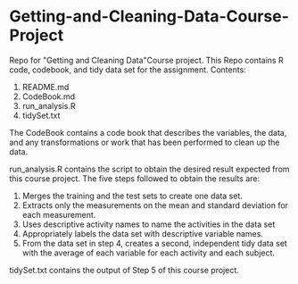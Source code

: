 # Getting-and-Cleaning-Data-Course-Project
Repo for "Getting and Cleaning Data"Course  project. This Repo contains R code, codebook, and tidy data set for the assignment.
Contents: 
1. README.md
2. CodeBook.md
3. run_analysis.R
4. tidySet.txt

The CodeBook contains a code book that describes the variables, the data, and any transformations or work that has been performed to clean up the data.

run_analysis.R contains the script to obtain the desired result expected from this course project.
The five steps followed to obtain the results are:
1. Merges the training and the test sets to create one data set.
2. Extracts only the measurements on the mean and standard deviation for each measurement. 
3. Uses descriptive activity names to name the activities in the data set
4. Appropriately labels the data set with descriptive variable names. 
5. From the data set in step 4, creates a second, independent tidy data set with the average of each variable for each activity and each subject.

tidySet.txt contains the output of Step 5 of this course project.
